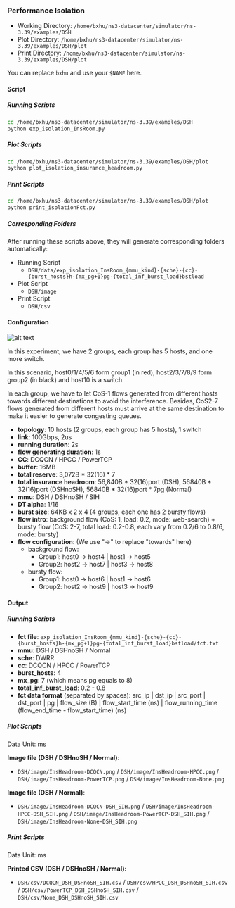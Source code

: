 ### Performance Isolation

- Working Directory: `/home/bxhu/ns3-datacenter/simulator/ns-3.39/examples/DSH`
- Plot Directory: `/home/bxhu/ns3-datacenter/simulator/ns-3.39/examples/DSH/plot`
- Print Directory: `/home/bxhu/ns3-datacenter/simulator/ns-3.39/examples/DSH/plot`

You can replace `bxhu` and use your `$NAME` here.

#### Script

##### Running Scripts

```bash
cd /home/bxhu/ns3-datacenter/simulator/ns-3.39/examples/DSH
python exp_isolation_InsRoom.py
```

##### Plot Scripts

```bash
cd /home/bxhu/ns3-datacenter/simulator/ns-3.39/examples/DSH/plot
python plot_isolation_insurance_headroom.py
```

##### Print Scripts

```bash
cd /home/bxhu/ns3-datacenter/simulator/ns-3.39/examples/DSH/plot
python print_isolationFct.py
```

##### Corresponding Folders

After running these scripts above, they will generate corresponding folders automatically:

- Running Script
	- `DSH/data/exp_isolation_InsRoom_{mmu_kind}-{sche}-{cc}-{burst_hosts}h-{mx_pg+1}pg-{total_inf_burst_load}bstload`
- Plot Script
	- `DSH/image`
- Print Script
	- `DSH/csv`

#### Configuration

![alt text](./readme-image/4h-version2.png)

In this experiment, we have 2 groups, each group has 5 hosts, and one more switch.

In this scenario, host0/1/4/5/6 form group1 (in red), host2/3/7/8/9 form group2 (in black) and host10 is a switch.

In each group, we have to let CoS-1 flows generated from different hosts towards different destinations to avoid the interference. Besides, CoS2-7 flows generated from different hosts must arrive at the same destination to make it easier to generate congesting queues.

- **topology**: 10 hosts (2 groups, each group has 5 hosts), 1 switch
- **link**: 100Gbps, 2us
- **running duration**: 2s
- **flow generating duration**: 1s
- **CC**: DCQCN / HPCC / PowerTCP
- **buffer**: 16MB
- **total reserve**: 3,072B \* 32(16) \* 7
- **total insurance headroom**: 56,840B \* 32(16)port (DSH), 56840B \* 32(16)port (DSHnoSH), 56840B \* 32(16)port \* 7pg (Normal)
- **mmu**: DSH / DSHnoSH / SIH
- **DT alpha**: 1/16
- **burst size**: 64KB x 2 x 4 (4 groups, each one has 2 bursty flows)
- **flow intro**: background flow (CoS: 1, load: 0.2, mode: web-search) + bursty flow (CoS: 2-7, total load: 0.2-0.8, each vary from 0.2/6 to 0.8/6, mode: bursty)
- **flow configuration**: (We use "->" to replace "towards" here)
	- background flow: 
		- Group1: host0 -> host4 | host1 -> host5
		- Group2: host2 -> host7 | host3 -> host8
	- bursty flow: 
		- Group1: host0 -> host6 | host1 -> host6
		- Group2: host2 -> host9 | host3 -> host9

#### Output

##### Running Scripts

- **fct file**: `exp_isolation_InsRoom_{mmu_kind}-{sche}-{cc}-{burst_hosts}h-{mx_pg+1}pg-{total_inf_burst_load}bstload/fct.txt`
- **mmu**: DSH / DSHnoSH / Normal
- **sche**: DWRR
- **cc**: DCQCN / HPCC / PowerTCP
- **burst_hosts**: 4
- **mx_pg**: 7 (which means pg equals to 8)
- **total_inf_burst_load**: 0.2 - 0.8
- **fct data format** (separated by spaces): src_ip | dst_ip | src_port | dst_port | pg | flow_size (B) | flow_start_time (ns) | flow_running_time (flow_end_time - flow_start_time) (ns)

##### Plot Scripts

Data Unit: ms

**Image file (DSH / DSHnoSH / Normal)**: 

- `DSH/image/InsHeadroom-DCQCN.png` / `DSH/image/InsHeadroom-HPCC.png` / `DSH/image/InsHeadroom-PowerTCP.png` / `DSH/image/InsHeadroom-None.png`

**Image file (DSH / Normal)**: 

- `DSH/image/InsHeadroom-DCQCN-DSH_SIH.png` / `DSH/image/InsHeadroom-HPCC-DSH_SIH.png` / `DSH/image/InsHeadroom-PowerTCP-DSH_SIH.png` / `DSH/image/InsHeadroom-None-DSH_SIH.png`

##### Print Scripts

Data Unit: ms

__Printed CSV (DSH / DSHnoSH / Normal):__

- `DSH/csv/DCQCN_DSH_DSHnoSH_SIH.csv` / `DSH/csv/HPCC_DSH_DSHnoSH_SIH.csv` / `DSH/csv/PowerTCP_DSH_DSHnoSH_SIH.csv` / `DSH/csv/None_DSH_DSHnoSH_SIH.csv`

